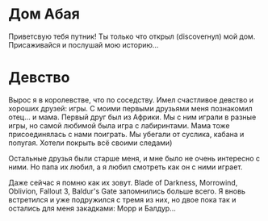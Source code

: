 # Дом Абая

Приветсвую тебя путник! Ты только что открыл (discoverнул) мой дом. Присаживайся и послушай мою историю...

# Девство
Вырос я в королевстве, что по соседству. Имел счастливое девство и хороших друзей: игры. С моими первыми друзьями меня познакомил отец... и мама.
Первый друг был из Африки. Мы с ним играли в разные игры, но самой любимой была игра с лабиринтами. Мама тоже присоединялась с нами поиграть. Мы убегали от суслика, кабана и попугая. Хотели покрыть всё своими следами)

Остальные друзья были старше меня, и мне было не очень интересно с ними. Но папа их любил, а я любил смотреть как он с ними играет.

Даже сейчас я помню как их зовут. Blade of Darkness, Morrowind, Oblivion, Fallout 3, Baldur's Gate запомнились больше всего. Я вновь встретился и уже подружился с тремя из них, но двое пока так и остались для меня закадками: Морр и Балдур...
  
